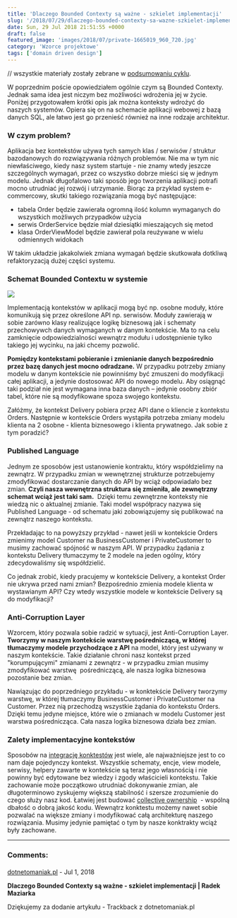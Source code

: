 ```yaml
---
title: 'Dlaczego Bounded Contexty są ważne - szkielet implementacji'
slug: '/2018/07/29/dlaczego-bounded-contexty-sa-wazne-szkielet-implementacji/'
date: Sun, 29 Jul 2018 21:51:55 +0000
draft: false
featured_image: 'images/2018/07/private-1665019_960_720.jpg'
category: 'Wzorce projektowe'
tags: ['domain driven design']
---
```


// wszystkie materiały zostały zebrane w [podsumowaniu cyklu](/2018/07/16/dlaczego-bounded-contexty-sa-wazne-podsumowanie/).

W poprzednim poście opowiedziałem ogólnie czym są Bounded Contexty. Jednak sama idea jest niczym bez możliwości wdrożenia jej w życie. Poniżej przygotowałem krótki opis jak można konteksty wdrożyć do naszych systemów. Opiera się on na schemacie aplikacji webowej z bazą danych SQL, ale łatwo jest go przenieść również na inne rodzaje architektur.

### W czym problem?

Aplikacja bez kontekstów używa tych samych klas / serwisów / struktur bazodanowych do rozwiązywania różnych problemów. Nie ma w tym nic niewłaściwego, kiedy nasz system startuje - nie znamy wtedy jeszcze szczególnych wymagań, przez co wszystko dobrze mieści się w jednym modelu. Jednak długofalowo taki sposób jego tworzenia aplikacji potrafi mocno utrudniać jej rozwój i utrzymanie. Biorąc za przykład system e-commercowy, skutki takiego rozwiązania mogą być następujące:

 *   tabela Order będzie zawierała ogromną ilość kolumn wymaganych do wszystkich możliwych przypadków użycia
 *   serwis OrderService będzie miał dziesiątki mieszających się metod
 *   klasa OrderViewModel będzie zawierał pola reużywane w wielu odmiennych widokach

W takim układzie jakakolwiek zmiana wymagań będzie skutkowała dotkliwą refaktoryzacją dużej części systemu.

### Schemat Bounded Contextu w systemie

[![](https://radblog.pl/wp-content/uploads/2018/07/POWERPNT_2018-07-29_22-52-10-1.png)](https://radblog.pl/wp-content/uploads/2018/07/POWERPNT_2018-07-29_22-52-10-1.png)

Implementacją kontekstów w aplikacji mogą być np. osobne moduły, które komunikują się przez określone API np. serwisów. Moduły zawierają w sobie zarówno klasy realizujące logikę biznesową jak i schematy przechowywch danych wymaganych w danym kontekście. Ma to na celu zamknięcie odpowiedzialności wewnątrz modułu i udostępnienie tylko takiego jej wycinku, na jaki chcemy pozwolić.

**Pomiędzy kontekstami pobieranie i zmienianie danych bezpośrednio przez bazę danych jest mocno odradzane.** W przypadku potrzeby zmiany modelu w danym kontekście nie powinniśmy być zmuszeni do modyfikacji całej aplikacji, a jedynie dostosować API do nowego modelu. Aby osiągnąć taki podział nie jest wymagana inna baza danych – jedynie osobny zbiór tabel, które nie są modyfikowane spoza swojego kontekstu.

Załóżmy, że kontekst Delivery pobiera przez API dane o kliencie z kontekstu Orders. Następnie w kontekście Orders wystąpiła potrzeba zmiany modelu klienta na 2 osobne - klienta biznesowego i klienta prywatnego. Jak sobie z tym poradzić?

### Published Language

Jednym ze sposobów jest ustanowienie kontraktu, który współdzielimy na zewnątrz. W przypadku zmian w wewnętrznej strukturze potrzebujemy zmodyfikować dostarczanie danych do API by wciąż odpowiadało bez zmian. **Czyli nasza wewnętrzna struktura się zmieniła, ale zewnętrzny schemat wciąż jest taki sam.**  Dzięki temu zewnętrzne konteksty nie wiedzą nic o aktualnej zmianie. Taki model współpracy nazywa się Published Language - od schematu jaki zobowiązujemy się publikować na zewnątrz naszego kontekstu.

Przekładając to na powyższy przykład - nawet jeśli w kontekście Orders zmienimy model Customer na BusinessCustomer i PrivateCustomer to musimy zachować spójność w naszym API. W przypadku żądania z kontekstu Delivery tłumaczymy te 2 modele na jeden ogólny, który zdecydowaliśmy się współdzielić.

Co jednak zrobić, kiedy pracujemy w kontekście Delivery, a kontekst Order nie ukrywa przed nami zmian? Bezpośrednio zmienia modele klienta w wystawianym API? Czy wtedy wszystkie modele w kontekście Delivery są do modyfikacji?

### Anti-Corruption Layer

Wzorcem, który pozwala sobie radzić w sytuacji, jest Anti-Corruption Layer. **Tworzymy w naszym kontekście warstwę pośredniczącą, w której tłumaczymy modele przychodzące z API** na model, który jest używany w naszym kontekście. Takie działanie chroni nasz kontekst przed "korumpującymi" zmianami z zewnątrz - w przypadku zmian musimy zmodyfikować warstwę  pośredniczącą, ale nasza logika biznesowa pozostanie bez zmian.

Nawiązując do poprzedniego przykładu - w konktekście Delivery tworzymy warstwę, w której tłumaczymy BusinessCustomer i PrivateCustomer na Customer. Przez nią przechodzą wszystkie żądania do kontekstu Orders. Dzięki temu jedyne miejsce, które wie o zmianach w modelu Customer jest warstwa pośrednicząca. Cała nasza logika biznesowa działa bez zmian.

### Zalety implementacyjne kontekstów

Sposobów na [integrację konktestów](https://www.culttt.com/2014/11/26/strategies-integrating-bounded-contexts/) jest wiele, ale najważniejsze jest to co nam daje pojedynczy kontekst. Wszystkie schematy, encje, view modele, serwisy, helpery zawarte w kontekście są teraz jego własnością i nie powinny być edytowane bez wiedzy i zgody właścicieli kontekstu. Takie zachowanie może początkowo utrudniać dokonywanie zmian, ale długoterminowo zyskujemy większą stabilność i szersze zrozumienie do czego służy nasz kod. Łatwiej jest budować [collective ownership](https://www.agilealliance.org/glossary/collective-ownership)  - wspólną dbałość o dobrą jakość kodu. Wewnątrz konktestu możemy nawet sobie pozwalać na większe zmiany i modyfikować całą architekturę naszego rozwiązania. Musimy jedynie pamiętać o tym by nasze konktrakty wciąż były zachowane.

---
### Comments:
#### 
[dotnetomaniak.pl](https://dotnetomaniak.pl/Dlaczego-Bounded-Contexty-sa-wazne-szkielet-implementacji-Radek-Maziarka "") - <time datetime="2018-07-30 07:31:12">Jul 1, 2018</time>

**Dlaczego Bounded Contexty są ważne - szkielet implementacji | Radek Maziarka**

Dziękujemy za dodanie artykułu - Trackback z dotnetomaniak.pl
